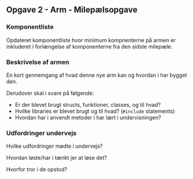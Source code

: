 ## Opgave 2 - Arm - Milepælsopgave

### Komponentliste

Opdateret komponentliste hvor minimum kompnenterne på armen er inkluderet i forlængelse af komponenterne fra den sidste milepæle.

### Beskrivelse af armen

En kort gennemgang af hvad denne nye arm kan og hvordan i har bygget den.

Derudover skal i svare på følgende:

* Er der blevet brugt structs, funktioner, classes, og til hvad? 
* Hvilke libraries er blevet brugt og til hvad? (`#include` statements)
* Hvordan har i anvendt metoder i har lært i undervisningen?

### Udfordringer undervejs

Hvilke udfordringer mødte i undervejs? 

Hvordan løste/har i tænkt jer at løse det?

Hvorfor tror i de opstod?